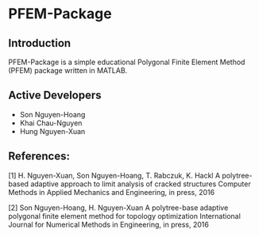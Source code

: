 # PFEM-Package

## Introduction

PFEM-Package is a simple educational Polygonal Finite Element Method (PFEM) package written in MATLAB.

## Active Developers
- Son Nguyen-Hoang
- Khai Chau-Nguyen
- Hung Nguyen-Xuan 

## References:
 [1]  H. Nguyen-Xuan, Son Nguyen-Hoang, T. Rabczuk, K. Hackl
      A polytree-based adaptive approach to limit analysis of cracked structures
      Computer Methods in Applied Mechanics and Engineering, in press, 2016

 [2]  Son Nguyen-Hoang, H. Nguyen-Xuan
      A polytree-base adaptive polygonal finite element method for topology optimization 
      International Journal for Numerical Methods in Engineering, in press, 2016

